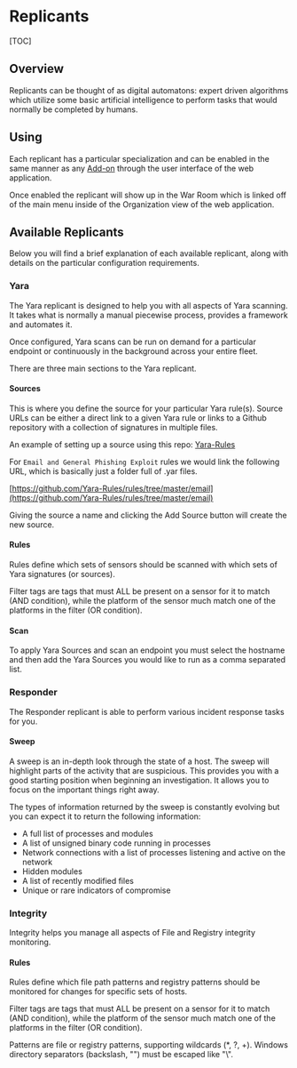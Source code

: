 # Replicants

[TOC]

## Overview
Replicants can be thought of as digital automatons: expert driven algorithms which utilize some basic artificial intelligence to perform tasks that would normally be completed by humans.

## Using
Each replicant has a particular specialization and can be enabled in the same manner as any [Add-on](user-addons.md) through the user interface of the web application.

Once enabled the replicant will show up in the War Room which is linked off of the main menu inside of the Organization view of the web application.

## Available Replicants
Below you will find a brief explanation of each available replicant, along with details on the particular configuration requirements.

### Yara
The Yara replicant is designed to help you with all aspects of Yara scanning. It takes what is normally a manual piecewise process, provides a framework and automates it.

Once configured, Yara scans can be run on demand for a particular endpoint or continuously in the background across your entire fleet.

There are three main sections to the Yara replicant.

#### Sources
This is where you define the source for your particular Yara rule(s). Source URLs can be either a direct link to a given Yara rule or links to a Github repository with a collection of signatures in multiple files.

An example of setting up a source using this repo: [Yara-Rules](https://github.com/Yara-Rules/rules)

For `Email and General Phishing Exploit` rules we would link the following URL, which is basically just a folder full of .yar files.

[https://github.com/Yara-Rules/rules/tree/master/email](https://github.com/Yara-Rules/rules/tree/master/email)

Giving the source a name and clicking the Add Source button will create the new source.

#### Rules
Rules define which sets of sensors should be scanned with which sets of Yara signatures (or sources).

Filter tags are tags that must ALL be present on a sensor for it to match (AND condition), while the platform of the sensor much match one of the platforms in the filter (OR condition).

#### Scan
To apply Yara Sources and scan an endpoint you must select the hostname and then add the Yara Sources you would like to run as a comma separated list.

### Responder
The Responder replicant is able to perform various incident response tasks for you.

#### Sweep
A sweep is an in-depth look through the state of a host. The sweep will highlight parts of the activity that are suspicious. This provides you with a good starting position when beginning an investigation. It allows you to focus on the important things right away.

The types of information returned by the sweep is constantly evolving but you can expect it to return the following information:

* A full list of processes and modules
* A list of unsigned binary code running in processes
* Network connections with a list of processes listening and active on the network
* Hidden modules
* A list of recently modified files
* Unique or rare indicators of compromise

### Integrity
Integrity helps you manage all aspects of File and Registry integrity monitoring.

#### Rules
Rules define which file path patterns and registry patterns should be monitored for changes for specific sets of hosts.

Filter tags are tags that must ALL be present on a sensor for it to match (AND condition), while the platform of the sensor much match one of the platforms in the filter (OR condition).

Patterns are file or registry patterns, supporting wildcards (*, ?, +). Windows directory separators (backslash, "\") must be escaped like "\\".
